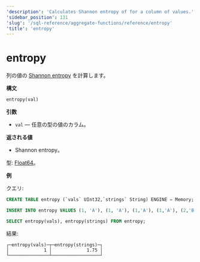 ```yaml
---
'description': 'Calculates Shannon entropy of for a column of values.'
'sidebar_position': 131
'slug': '/sql-reference/aggregate-functions/reference/entropy'
'title': 'entropy'
---
```





# entropy

列の値の [Shannon entropy](https://en.wikipedia.org/wiki/Entropy_(information_theory)) を計算します。

**構文**

```sql
entropy(val)
```

**引数**

- `val` — 任意の型の値のカラム。

**返される値**

- Shannon entropy。

型: [Float64](../../../sql-reference/data-types/float.md)。

**例**

クエリ:

```sql
CREATE TABLE entropy (`vals` UInt32,`strings` String) ENGINE = Memory;

INSERT INTO entropy VALUES (1, 'A'), (1, 'A'), (1,'A'), (1,'A'), (2,'B'), (2,'B'), (2,'C'), (2,'D');

SELECT entropy(vals), entropy(strings) FROM entropy;
```

結果:

```text
┌─entropy(vals)─┬─entropy(strings)─┐
│             1 │             1.75 │
└───────────────┴──────────────────┘
```
